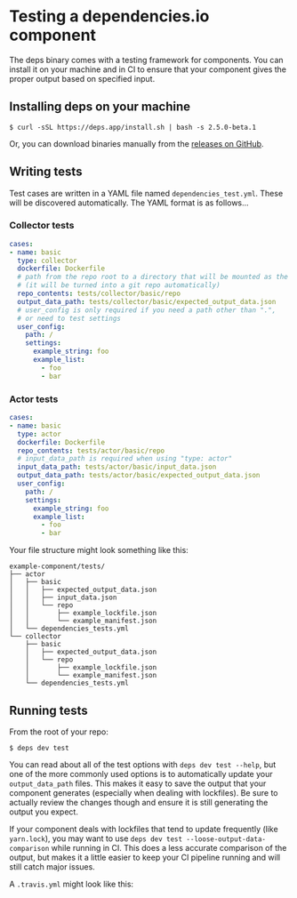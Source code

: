 # Testing a dependencies.io component

The deps binary comes with a testing framework for components. You can install
it on your machine and in CI to ensure that your component gives the proper
output based on specified input.

## Installing deps on your machine

```console
$ curl -sSL https://deps.app/install.sh | bash -s 2.5.0-beta.1
```

Or, you can download binaries manually from the [releases on
GitHub](https://github.com/dropseed/deps/releases).

## Writing tests

Test cases are written in a YAML file named `dependencies_test.yml`. These will
be discovered automatically. The YAML format is as follows...

### Collector tests

```yaml
cases:
- name: basic
  type: collector
  dockerfile: Dockerfile
  # path from the repo root to a directory that will be mounted as the test repo
  # (it will be turned into a git repo automatically)
  repo_contents: tests/collector/basic/repo
  output_data_path: tests/collector/basic/expected_output_data.json
  # user_config is only required if you need a path other than ".",
  # or need to test settings
  user_config:
    path: /
    settings:
      example_string: foo
      example_list:
        - foo
        - bar
```

### Actor tests

```yaml
cases:
- name: basic
  type: actor
  dockerfile: Dockerfile
  repo_contents: tests/actor/basic/repo
  # input_data_path is required when using "type: actor"
  input_data_path: tests/actor/basic/input_data.json
  output_data_path: tests/actor/basic/expected_output_data.json
  user_config:
    path: /
    settings:
      example_string: foo
      example_list:
        - foo
        - bar
```

Your file structure might look something like this:
```console
example-component/tests/
├── actor
│   ├── basic
│   │   ├── expected_output_data.json
│   │   ├── input_data.json
│   │   └── repo
│   │       ├── example_lockfile.json
│   │       └── example_manifest.json
│   └── dependencies_tests.yml
└── collector
    ├── basic
    │   ├── expected_output_data.json
    │   └── repo
    │       ├── example_lockfile.json
    │       └── example_manifest.json
    └── dependencies_tests.yml
```

## Running tests

From the root of your repo:
```console
$ deps dev test
```

You can read about all of the test options with `deps dev test --help`, but one
of the more commonly used options is to automatically update your
`output_data_path` files. This makes it easy to save the output that your
component generates (especially when dealing with lockfiles). Be sure to
actually review the changes though and ensure it is still generating the output
you expect.

If your component deals with lockfiles that tend to update frequently (like
`yarn.lock`), you may want to use `deps dev test --loose-output-data-comparison`
while running in CI. This does a less accurate comparison of the output, but
makes it a little easier to keep your CI pipeline running and will still catch
major issues.

A `.travis.yml` might look like this:
```yaml

```
